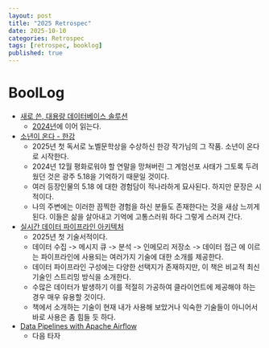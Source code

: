 ```yaml
---
layout: post
title: "2025 Retrospec"
date: 2025-10-10
categories: Retrospec
tags: [retrospec, booklog]
published: true
---
```


# BoolLog

- [새로 쓴, 대용량 데이터베이스 솔루션](https://product.kyobobook.co.kr/detail/S000001562334)
  - [2024년](/blog/diary/2024-retrospec)에 이어 읽는다.
- [소년이 온다 - 한강](https://product.kyobobook.co.kr/detail/S000000610612)
  - 2025년 첫 독서로 노벨문학상을 수상하신 한강 작가님의 그 작품. 소년이 온다로 시작한다.
  - 2024년 12월 평화로워야 할 연말을 망쳐버린 그 계엄선포 사태가 그토록 두려웠던 것은 광주 5.18을 기억하기 때문일 것이다.
  - 여러 등장인물의 5.18 에 대한 경험담이 적나라하게 묘사된다. 하지만 문장은 시적이다.
  - 나의 주변에는 이러한 끔찍한 경험을 하신 분들도 존재한다는 것을 새삼 느끼게 된다. 이들은 삶을 살아내고 기억에 고통스러워 하다 그렇게 스러져 간다.
- [실시간 데이터 파이프라인 아키텍처](https://product.kyobobook.co.kr/detail/S000200716128)
  - 2025년 첫 기술서적이다.
  - 데이터 수집 -> 메시지 큐 -> 분석 -> 인메모리 저장소 -> 데이터 접근 에 이르는 파이프라인에 사용되는 여러가지 기술에 대한 소개를 제공한다.
  - 데이터 파이프라인 구성에는 다양한 선택지가 존재하지만, 이 책은 비교적 최신 기술인 스트리밍 방식을 소개한다.
  - 수많은 데이터가 발생하기 이를 적절히 가공하여 클라이언트에 제공해야 하는 경우 매우 유용할 것이다.
  - 책에서 소개하는 기술이 현재 내가 사용해 보았거나 익숙한 기술들이 아니어서 바로 사용은 좀 힘들 듯 하다.
- [Data Pipelines with Apache Airflow](https://product.kyobobook.co.kr/detail/S000001952239)
  - 다음 타자
